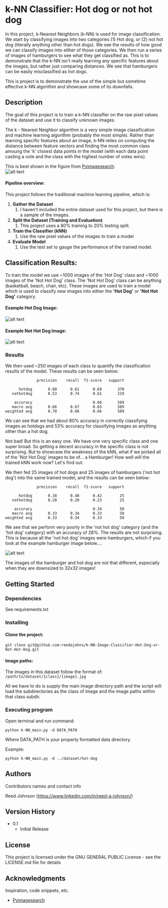 # k-NN Classifier: Hot dog or not hot dog

In this project, k-Nearest Neighbors (k-NN) is used for image classification. We start by classifying images into two categories
(1) Hot dog, or (2) not hot dog (literally anything other than hot dogs). We see the results of how good we can classify images 
into either of those categories. We then run a series of images of hamburgers to see what they get classified as. This is
to demonstrate that the k-NN isn't really learning any specific features about the images, but rather just comparing distances.
We see that hamburgers can be easily misclassified as hot dogs.

This is project is to demonstrate the use of the simple but sometime effective k-NN algorithm and showcase some of its 
downfalls.


## Description
The goal of this project is to train a k-NN classifier on the raw pixel values of the dataset and use it
to classify unknown images.

The k - Nearest Neighbor algorithm is a very simple image classification and machine learning algorithm (probably the most
simple). Rather than learning specific features about an image, k-NN relies on computing the distance between feature vectors
and finding the most common class amoung the 'k' closest data points in the model (with each data point casting a vote and
the class with the highest number of votes wins).

This is best shown in the figure from [Pyimagesearch](https://pyimagesearch.com/2021/04/17/your-first-image-classifier-using-k-nn-to-classify-images/?_ga=2.211896913.49613672.1647198253-1931257770.1641919015):  
![alt text](media/knn_example.png)

#### Pipeline overview:
This project follows the traditional machine learning pipeline, which is:
1. **Gather the Dataset**
   1. I haven't included the entire dataset used for this project, but there is a sample of the images.
2. **Split the Dataset (Training and Evaluation)**
   1. This project uses a 80% training to 20% testing split.
3. **Train the Classifier (kNN)**
   1. Use the raw pixel values of the images to train a model
4. **Evaluate Model**
   1. Use the test set to gauge the performance of the trained model.
   
## Classification Results:
To train the model we use ~1000 images of the 'Hot Dog' class and ~1000 images of the 'Not Hot Dog' class. The 'Not Hot Dog' class
can be anything (basketball, beach, chair, etc). These images are used to train a model which is used to classify new images
into either the **'Hot Dog'** or **'Not Hot Dog'** category.

#### Example Hot Dog Image:  
![alt text](dataset/hot-dog-hamburger/hotdog/1515.jpg)

#### Example Not Hot Dog Image:  
![alt text](dataset/hot-dog-example/nothotdog/15new-starwars-1-videoSixteenByNineJumbo1600-v2.jpg)

### Results
We then used ~250 images of each class to quantify the classification results of the model. These results can be seen below:
```buildoutcfg
              precision    recall  f1-score   support

      hotdog       0.80      0.61      0.69       370
   nothotdog       0.53      0.74      0.61       219

    accuracy                           0.66       589
   macro avg       0.66      0.67      0.65       589
weighted avg       0.70      0.66      0.66       589
```
We can see that we had about 80% accuracy in correctly classifying images as hotdogs and 53% accuracy for classifying images 
as anything other than a hot dog.
  
Not bad! But this is an easy one. We have one very specific class and one super broad. So getting a decent accuracy in the
specific class is not surprising. But to showcase the weakness of the kNN, what if we picked all of the 'Not Hot Dog' images 
to be of... a Hamburger! How well will the trained kNN work now? Let's find out.

We then fed 25 images of hot dogs and 25 images of hamburgers ('not hot dog') into the same trained model, and the results
can be seen below:  
```buildoutcfg
              precision    recall  f1-score   support

      hotdog       0.38      0.48      0.42        25
   nothotdog       0.28      0.20      0.23        25

    accuracy                           0.34        50
   macro avg       0.33      0.34      0.33        50
weighted avg       0.33      0.34      0.33        50
```  
We see that we perform very poorly in the 'not hot dog' category (and the 'hot dog' category) with an accuracy of 28%. The
results are not surprising. This is because all the 'not hot dog' images were hamburgers, which if you look at the example hamburger
image below....
  
![alt text](dataset/hot-dog-hamburger/nothotdog/003.jpg)

The images of the hamburger and hot dog are not that different, especially when they are downsized to 32x32 images!

## Getting Started

### Dependencies

See requirements.txt

### Installing

#### Clone the project:
```
git clone git@github.com:reedajohns/k-NN-Image-Classifier-Hot-Dog-or-Not-Hot-Dog.git
```
#### Image paths:
The images in this dataset follow the format of:
```/path/to/dataset/{class}/{image}.jpg```    

All we have to do is supply the main image directory path and the script will load the subdirectories as the class of image
and the image paths within that class subdir.

### Executing program

Open terminal and run command:
```
python k-NN_main.py -d DATA_PATH
```
Where DATA_PATH is your properly formatted data directory.

Example:
```
python k-NN_main.py -d ../dataset/hot-dog
```

## Authors

Contributors names and contact info

Reed Johnson (https://www.linkedin.com/in/reed-a-johnson/)

## Version History

* 0.1
    * Initial Release

## License

This project is licensed under the GNU GENERAL PUBLIC License - see the LICENSE.md file for details

## Acknowledgments

Inspiration, code snippets, etc.
* [Pyimagesearch](https://pyimagesearch.com/2021/04/17/your-first-image-classifier-using-k-nn-to-classify-images/?_ga=2.211896913.49613672.1647198253-1931257770.1641919015)